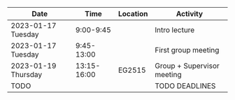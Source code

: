 | Date                | Time        | Location | Activity                   |
| ------------------- | ----------- | -------- | -------------------------- |
| 2023-01-17 Tuesday  | 9:00-9:45   |          | Intro lecture              |
| 2023-01-17 Tuesday  | 9:45-13:00  |          | First group meeting        |
| 2023-01-19 Thursday | 13:15-16:00 | EG2515   | Group + Supervisor meeting |
| TODO                |             |          | TODO DEADLINES             |
